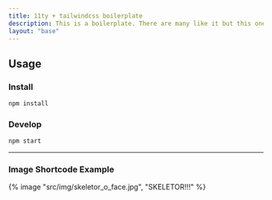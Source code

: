 ```yaml
---
title: 11ty + tailwindcss boilerplate
description: This is a boilerplate. There are many like it but this one is built with 11ty and tailwindcss.
layout: "base"
---
```

## **Usage**

### **Install**

```bash
npm install
```

### **Develop**

```bash
npm start
```

---

### **Image Shortcode Example**

{% image "src/img/skeletor_o_face.jpg", "SKELETOR!!!" %}
